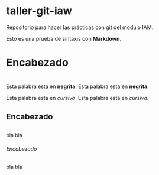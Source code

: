 # taller-git-iaw
Repositorio para hacer las prácticas con git del modulo IAM.

Esto es una prueba de sintaxis con **Markdown**.
# Encabezado <h1>
Esta palabra está en **negrita**.
Esta palabra está en __negrita__.
  
Esta palabra está en *cursiva*.
Esta palabra está en _cursiva_.
  
## Encabezado <h2>
bla bla
  ###### Encabezado <h6>
  bla bla

